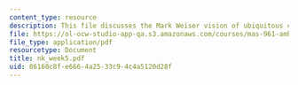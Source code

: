 ```yaml
---
content_type: resource
description: This file discusses the Mark Weiser vision of ubiquitous computing.
file: https://ol-ocw-studio-app-qa.s3.amazonaws.com/courses/mas-961-ambient-intelligence-spring-2005/86160c8fe6664a2533c94c4a5120d28f_nk_week5.pdf
file_type: application/pdf
resourcetype: Document
title: nk_week5.pdf
uid: 86160c8f-e666-4a25-33c9-4c4a5120d28f
---
```

